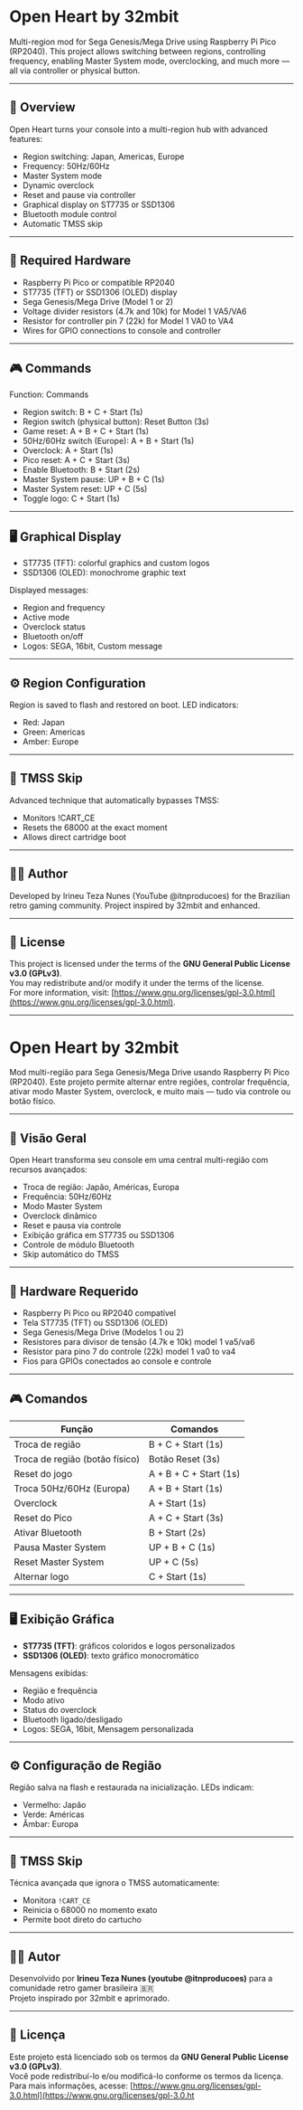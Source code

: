 # Open Heart by 32mbit

Multi-region mod for Sega Genesis/Mega Drive using Raspberry Pi Pico (RP2040). This project allows switching between regions, controlling frequency, enabling Master System mode, overclocking, and much more — all via controller or physical button.

---

## 🧩 Overview

Open Heart turns your console into a multi-region hub with advanced features:

- Region switching: Japan, Americas, Europe
- Frequency: 50Hz/60Hz
- Master System mode
- Dynamic overclock
- Reset and pause via controller
- Graphical display on ST7735 or SSD1306
- Bluetooth module control
- Automatic TMSS skip

---

## 🔌 Required Hardware

- Raspberry Pi Pico or compatible RP2040
- ST7735 (TFT) or SSD1306 (OLED) display
- Sega Genesis/Mega Drive (Model 1 or 2)
- Voltage divider resistors (4.7k and 10k) for Model 1 VA5/VA6
- Resistor for controller pin 7 (22k) for Model 1 VA0 to VA4
- Wires for GPIO connections to console and controller

---

## 🎮 Commands

Function: Commands
- Region switch:
  B + C + Start (1s)
- Region switch (physical button):
  Reset Button (3s)
- Game reset:
  A + B + C + Start (1s)
- 50Hz/60Hz switch (Europe):
  A + B + Start (1s)
- Overclock:
  A + Start (1s)
- Pico reset:
  A + C + Start (3s)
- Enable Bluetooth:
  B + Start (2s)
- Master System pause:
  UP + B + C (1s)
- Master System reset:
  UP + C (5s)
- Toggle logo:
  C + Start (1s)

---

## 🖥️ Graphical Display

- ST7735 (TFT): colorful graphics and custom logos
- SSD1306 (OLED): monochrome graphic text

Displayed messages:

- Region and frequency
- Active mode
- Overclock status
- Bluetooth on/off
- Logos: SEGA, 16bit, Custom message

---

## ⚙️ Region Configuration

Region is saved to flash and restored on boot. LED indicators:

- Red: Japan
- Green: Americas
- Amber: Europe

---

## 🚀 TMSS Skip

Advanced technique that automatically bypasses TMSS:

- Monitors !CART_CE
- Resets the 68000 at the exact moment
- Allows direct cartridge boot

---

## 🧑‍💻 Author

Developed by Irineu Teza Nunes (YouTube @itnproducoes) for the Brazilian retro gaming community.
Project inspired by 32mbit and enhanced.


---

## 📄 License
This project is licensed under the terms of the **GNU General Public License v3.0 (GPLv3)**.  
You may redistribute and/or modify it under the terms of the license.  
For more information, visit: [https://www.gnu.org/licenses/gpl-3.0.html](https://www.gnu.org/licenses/gpl-3.0.html).

---

# Open Heart by 32mbit

Mod multi-região para Sega Genesis/Mega Drive usando Raspberry Pi Pico (RP2040). Este projeto permite alternar entre regiões, controlar frequência, ativar modo Master System, overclock, e muito mais — tudo via controle ou botão físico.

---

## 🧩 Visão Geral

Open Heart transforma seu console em uma central multi-região com recursos avançados:

- Troca de região: Japão, Américas, Europa
- Frequência: 50Hz/60Hz
- Modo Master System
- Overclock dinâmico
- Reset e pausa via controle
- Exibição gráfica em ST7735 ou SSD1306
- Controle de módulo Bluetooth
- Skip automático do TMSS

---

## 🔌 Hardware Requerido

- Raspberry Pi Pico ou RP2040 compatível
- Tela ST7735 (TFT) ou SSD1306 (OLED)
- Sega Genesis/Mega Drive (Modelos 1 ou 2)
- Resistores para divisor de tensão (4.7k e 10k) model 1 va5/va6
- Resistor para pino 7 do controle (22k) model 1 va0 to va4
- Fios para GPIOs conectados ao console e controle

---

## 🎮 Comandos

| Função                       | Comandos                             |
|------------------------------|--------------------------------------|
| Troca de região              | B + C + Start (1s)                   |
| Troca de região (botão físico) | Botão Reset (3s)                   |
| Reset do jogo                | A + B + C + Start (1s)               |
| Troca 50Hz/60Hz (Europa)     | A + B + Start (1s)                   |
| Overclock                    | A + Start (1s)                       |
| Reset do Pico                | A + C + Start (3s)                   |
| Ativar Bluetooth             | B + Start (2s)                       |
| Pausa Master System          | UP + B + C (1s)                      |
| Reset Master System          | UP + C (5s)                          |
| Alternar logo                | C + Start (1s)                       |

---

## 🖥️ Exibição Gráfica

- **ST7735 (TFT)**: gráficos coloridos e logos personalizados
- **SSD1306 (OLED)**: texto gráfico monocromático

Mensagens exibidas:

- Região e frequência
- Modo ativo
- Status do overclock
- Bluetooth ligado/desligado
- Logos: SEGA, 16bit, Mensagem personalizada

---

## ⚙️ Configuração de Região

Região salva na flash e restaurada na inicialização. LEDs indicam:

- Vermelho: Japão
- Verde: Américas
- Âmbar: Europa

---

## 🚀 TMSS Skip

Técnica avançada que ignora o TMSS automaticamente:

- Monitora `!CART_CE`
- Reinicia o 68000 no momento exato
- Permite boot direto do cartucho

---

## 🧑‍💻 Autor

Desenvolvido por **Irineu Teza Nunes (youtube @itnproducoes)** para a comunidade retro gamer brasileira 🇧🇷  
Projeto inspirado por 32mbit e aprimorado.

---

## 📄 Licença

Este projeto está licenciado sob os termos da **GNU General Public License v3.0 (GPLv3)**.  
Você pode redistribuí-lo e/ou modificá-lo conforme os termos da licença.  
Para mais informações, acesse: [https://www.gnu.org/licenses/gpl-3.0.html](https://www.gnu.org/licenses/gpl-3.0.ht

